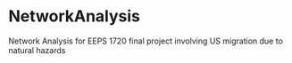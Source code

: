 # NetworkAnalysis
Network Analysis for EEPS 1720 final project involving US migration due to natural hazards
